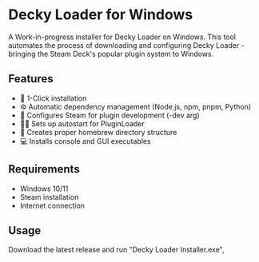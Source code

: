 # Decky Loader for Windows

A Work-in-progress installer for Decky Loader on Windows. This tool automates the process of downloading and configuring Decky Loader - bringing the Steam Deck's popular plugin system to Windows.

## Features
- 🚀 1-Click installation
- ⚙️ Automatic dependency management (Node.js, npm, pnpm, Python)
- 🔧 Configures Steam for plugin development (-dev arg)
- 🏃‍♂️ Sets up autostart for PluginLoader
- 📁 Creates proper homebrew directory structure
- 💻 Installs console and GUI executables

## Requirements
- Windows 10/11
- Steam installation
- Internet connection

## Usage
Download the latest release and run "Decky Loader Installer.exe",

